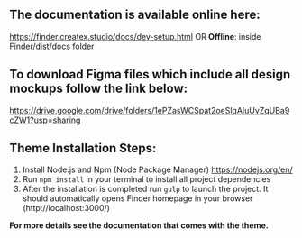 ## The documentation is available online here:
https://finder.createx.studio/docs/dev-setup.html
OR
**Offline**: inside Finder/dist/docs folder

## To download Figma files which include all design mockups follow the link below:
https://drive.google.com/drive/folders/1ePZasWCSpat2oeSlqAIuUvZqUBa9cZW1?usp=sharing

## Theme Installation Steps:
1. Install Node.js and Npm (Node Package Manager)
https://nodejs.org/en/
2. Run `npm install` in your terminal to install all project dependencies
3. After the installation is completed run `gulp` to launch the project. It should automatically opens Finder homepage in your browser (http://localhost:3000/)

**For more details see the documentation that comes with the theme.**
